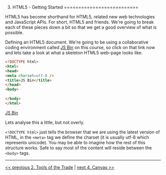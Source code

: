 3. HTML5 - Getting Started
==========================

HTML5 has become shorthand for HTML5, related new web technologies and JavaScript APIs. For short, HTML5 and friends. We're going to break each of these pieces down a bit so that we get a good overview of what is possible.

Defining an HTML5 document. We're going to be using a collaborative coding environment called [JS Bin](http://jsbin.com/) on this course, so click on that link now and lets take a look at what a skeleton HTML5 web-page looks like.

`````html
<!DOCTYPE html>
<html>
<head>
<meta charset=utf-8 />
<title>JS Bin</title>
</head>
<body>
  
</body>
</html>
`````

<a class="jsbin-embed" href="http://jsbin.com/uSoyAGUw/1/embed?html">JS Bin</a><script src="http://static.jsbin.com/js/embed.js"></script>

Lets analyse this a little, but not overly.

```<!DOCTYPE html>``` just tells the browser that we are using the latest version of HTML, in the ```<meta>``` tag we define the charset (it is usually utf-8 which represents unicode). You may be able to imagine how the rest of this structure works. Safe to say most of the content will reside between the ```<body>``` tags.




---

[<< previous 2. Tools of the Trade](02-tools-of-the-trade.md) | [next 4. Canvas >>](04-canvas.md)
